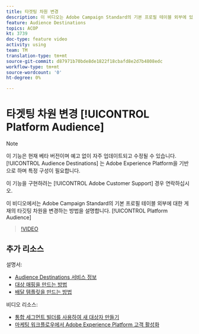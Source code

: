 ```yaml
---
title: 타겟팅 차원 변경
description: 이 비디오는 Adobe Campaign Standard의 기본 프로필 테이블 외부에 있는 플랫폼 대상에 대한 게재의 타깃팅 차원을 변경하는 방법에 대해 설명합니다.
feature: Audience Destinations
topics: ACOP
kt: 3739
doc-type: feature video
activity: using
team: TM
translation-type: tm+mt
source-git-commit: d87971b70bde8de1822f18cbafd8e2d7b4808edc
workflow-type: tm+mt
source-wordcount: '0'
ht-degree: 0%

---
```



# 타겟팅 차원 변경 [!UICONTROL Platform Audience]

>[!NOTE]
>
>이 기능은 현재 베타 버전이며 예고 없이 자주 업데이트되고 수정될 수 있습니다. [!UICONTROL Audience Destinations] 는 Adobe Experience Platform을 기반으로 하며 특정 구성이 필요합니다.
>
>이 기능을 구현하려는 [!UICONTROL Adobe Customer Support] 경우 연락하십시오.

이 비디오에서는 Adobe Campaign Standard의 기본 프로필 테이블 외부에 대한 게재의 타깃팅 차원을 변경하는 방법을 설명합니다. [!UICONTROL Platform Audience]

>[!VIDEO](https://video.tv.adobe.com/v/30151?quality=12)

## 추가 리소스

설명서:

* [Audience Destinations 서비스 정보](https://docs.adobe.com/content/help/en/campaign-standard/using/profiles-and-audiences/working-with-adobe-experience-platform/aep-about-audience-destinations-service.html)
* [대상 매핑을 만드는 방법](https://docs.adobe.com/content/help/en/campaign-standard/using/administrating/application-settings/target-mappings-in-campaign.html)
* [배달 템플릿을 만드는 방법](https://docs.adobe.com/content/help/en/campaign-standard/using/getting-started/marketing-plans/marketing-activity-templates.html)

비디오 리소스:

* [통합 세그먼트 빌더를 사용하여 새 대상자 만들기](/help/profiles-and-audiences/audience-destinations/creating-audiences-using-segment-builder.md)
* [마케팅 워크플로우에서 Adobe Experience Platform 고객 활성화](/help/profiles-and-audiences/audience-destinations/activating-aep-audiences.md)
